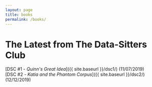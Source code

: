 ```yaml
---
layout: page
title: books
permalink: /books/
---
```


# The Latest from The Data-Sitters Club

[DSC #1 - _Quinn's Great Idea_]({{ site.baseurl }}/dsc1/) (11/07/2019)  
[DSC #2 - *Katia and the Phantom Corpus*]({{ site.baseurl }}/dsc2/) (12/12/2019)
